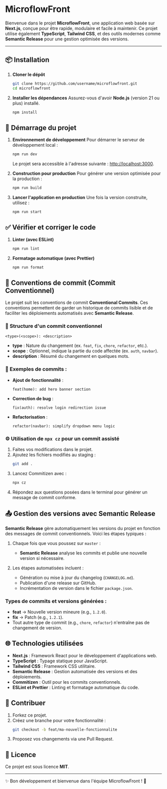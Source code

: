 # MicroflowFront

Bienvenue dans le projet **MicroflowFront**, une application web basée sur **Next.js**, conçue pour être rapide, modulaire et facile à maintenir. Ce projet utilise également **TypeScript**, **Tailwind CSS**, et des outils modernes comme **Semantic Release** pour une gestion optimisée des versions.

---

## 📦 Installation

1. **Cloner le dépôt**
   ```bash
   git clone https://github.com/username/microflowfront.git
   cd microflowfront
   ```

2. **Installer les dépendances**
   Assurez-vous d'avoir **Node.js** (version 21 ou plus) installé.
   ```bash
   npm install
   ```

## 🚀 Démarrage du projet

1. **Environnement de développement**
   Pour démarrer le serveur de développement local :
   ```bash
   npm run dev
   ```
   Le projet sera accessible à l'adresse suivante : [http://localhost:3000](http://localhost:3000).

2. **Construction pour production**
   Pour générer une version optimisée pour la production :
   ```bash
   npm run build
   ```

3. **Lancer l'application en production**
   Une fois la version construite, utilisez :
   ```bash
   npm run start
   ```

## ✅ Vérifier et corriger le code

1. **Linter (avec ESLint)**
   ```bash
   npm run lint
   ```

2. **Formatage automatique (avec Prettier)**
   ```bash
   npm run format
   ```

## 📝 Conventions de commit (Commit Conventionnel)

Le projet suit les conventions de commit **Conventional Commits**. Ces conventions permettent de garder un historique de commits lisible et de faciliter les déploiements automatisés avec **Semantic Release**.

### 📜 Structure d'un commit conventionnel

```text
<type>(<scope>): <description>
```
- **type** : Nature du changement (ex. `feat`, `fix`, `chore`, `refactor`, etc.).
- **scope** : Optionnel, indique la partie du code affectée (ex. `auth`, `navbar`).
- **description** : Résumé du changement en quelques mots.

### 🚀 Exemples de commits :

- **Ajout de fonctionnalité** :
  ```text
  feat(home): add hero banner section
  ```

- **Correction de bug** :
  ```text
  fix(auth): resolve login redirection issue
  ```

- **Refactorisation** :
  ```text
  refactor(navbar): simplify dropdown menu logic
  ```

### ⚙️ Utilisation de `npx cz` pour un commit assisté

1. Faites vos modifications dans le projet.
2. Ajoutez les fichiers modifiés au staging :
   ```bash
   git add .
   ```
3. Lancez Commitizen avec :
   ```bash
   npx cz
   ```
4. Répondez aux questions posées dans le terminal pour générer un message de commit conforme.

## 📤 Gestion des versions avec Semantic Release

**Semantic Release** gère automatiquement les versions du projet en fonction des messages de commit conventionnels. Voici les étapes typiques :

1. Chaque fois que vous poussez sur `master` :
   - **Semantic Release** analyse les commits et publie une nouvelle version si nécessaire.

2. Les étapes automatisées incluent :
   - Génération ou mise à jour du changelog (`CHANGELOG.md`).
   - Publication d'une release sur GitHub.
   - Incrémentation de version dans le fichier `package.json`.

### Types de commits et versions générées :

- **feat** → Nouvelle version mineure (e.g., `1.2.0`).
- **fix** → Patch (e.g., `1.2.1`).
- Tout autre type de commit (e.g., `chore`, `refactor`) n'entraîne pas de changement de version.

## 🌐 Technologies utilisées

- **Next.js** : Framework React pour le développement d'applications web.
- **TypeScript** : Typage statique pour JavaScript.
- **Tailwind CSS** : Framework CSS utilitaire.
- **Semantic Release** : Gestion automatisée des versions et des déploiements.
- **Commitizen** : Outil pour les commits conventionnels.
- **ESLint et Prettier** : Linting et formatage automatique du code.

## 🤝 Contribuer

1. Forkez ce projet.
2. Créez une branche pour votre fonctionnalité :
   ```bash
   git checkout -b feat/ma-nouvelle-fonctionnalite
   ```
3. Proposez vos changements via une Pull Request.

## 📄 Licence

Ce projet est sous licence **MIT**.

---

✨ Bon développement et bienvenue dans l'équipe MicroflowFront ! 🎉
